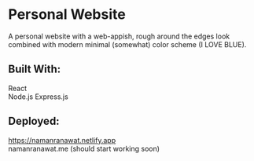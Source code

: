 # Personal Website
A personal website with a web-appish, rough around the edges look combined with modern minimal (somewhat) color scheme (I LOVE BLUE).  
## Built With:
React  
Node.js 
Express.js 
## Deployed:
https://namanranawat.netlify.app  
namanranawat.me (should start working soon)
